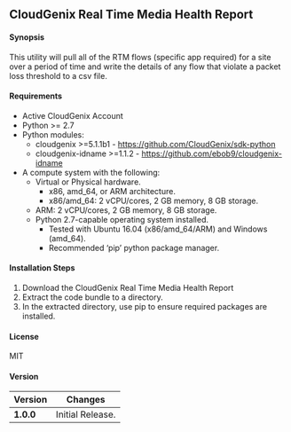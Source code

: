 
CloudGenix Real Time Media Health Report
------------

#### Synopsis
This utility will pull all of the RTM flows (specific app required) for a site over a period of time and write the details of any flow that violate a packet loss threshold to a csv file.

#### Requirements
* Active CloudGenix Account
* Python >= 2.7
* Python modules:
    * cloudgenix >=5.1.1b1 - <https://github.com/CloudGenix/sdk-python>
    * cloudgenix-idname >=1.1.2 - <https://github.com/ebob9/cloudgenix-idname>
* A compute system with the following:
  * Virtual or Physical hardware.
    * x86, amd_64, or ARM architecture.
    * x86/amd_64: 2 vCPU/cores, 2 GB memory, 8 GB storage.
  * ARM: 2 vCPU/cores, 2 GB memory, 8 GB storage.
  * Python 2.7-capable operating system installed.
    * Tested with Ubuntu 16.04 (x86/amd_64/ARM) and Windows (amd_64).
    * Recommended ‘pip’ python package manager.

#### Installation Steps

1. Download the CloudGenix Real Time Media Health Report
2. Extract the code bundle to a directory.
3. In the extracted directory, use pip to ensure required packages are installed.

#### License
MIT

#### Version
Version | Changes
------- | --------
**1.0.0**| Initial Release.


